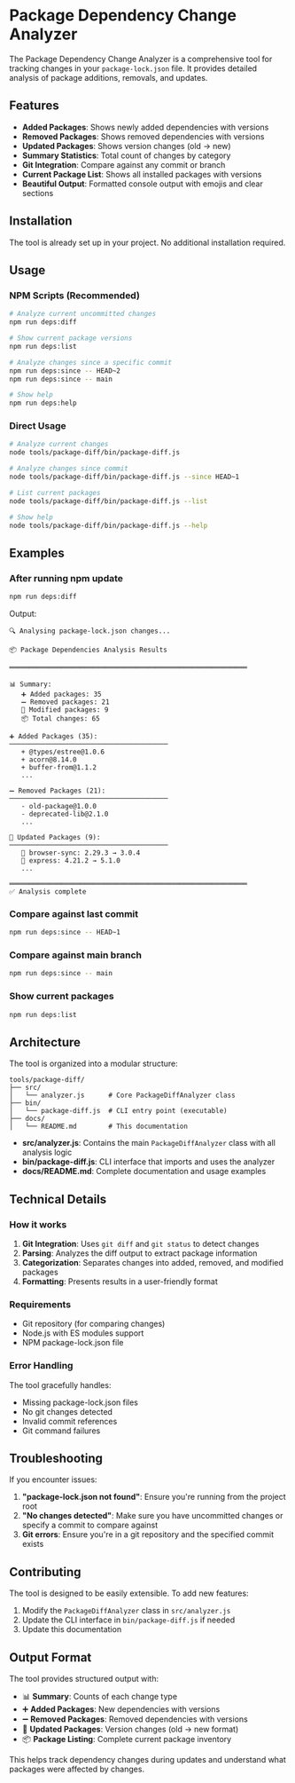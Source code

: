 # Package Dependency Change Analyzer

The Package Dependency Change Analyzer is a comprehensive tool for tracking changes in your `package-lock.json` file. It provides detailed analysis of package additions, removals, and updates.

## Features

- **Added Packages**: Shows newly added dependencies with versions
- **Removed Packages**: Shows removed dependencies with versions  
- **Updated Packages**: Shows version changes (old → new)
- **Summary Statistics**: Total count of changes by category
- **Git Integration**: Compare against any commit or branch
- **Current Package List**: Shows all installed packages with versions
- **Beautiful Output**: Formatted console output with emojis and clear sections

## Installation

The tool is already set up in your project. No additional installation required.

## Usage

### NPM Scripts (Recommended)

```bash
# Analyze current uncommitted changes
npm run deps:diff

# Show current package versions
npm run deps:list

# Analyze changes since a specific commit
npm run deps:since -- HEAD~2
npm run deps:since -- main

# Show help
npm run deps:help
```

### Direct Usage

```bash
# Analyze current changes
node tools/package-diff/bin/package-diff.js

# Analyze changes since commit
node tools/package-diff/bin/package-diff.js --since HEAD~1

# List current packages
node tools/package-diff/bin/package-diff.js --list

# Show help
node tools/package-diff/bin/package-diff.js --help
```

## Examples

### After running npm update

```bash
npm run deps:diff
```

Output:
```
🔍 Analysing package-lock.json changes...

📦 Package Dependencies Analysis Results

════════════════════════════════════════════════════════════

📊 Summary:
   ➕ Added packages: 35
   ➖ Removed packages: 21
   🔄 Modified packages: 9
   📦 Total changes: 65

➕ Added Packages (35):
────────────────────────────────────────
   + @types/estree@1.0.6
   + acorn@8.14.0
   + buffer-from@1.1.2
   ...

➖ Removed Packages (21):
────────────────────────────────────────
   - old-package@1.0.0
   - deprecated-lib@2.1.0
   ...

🔄 Updated Packages (9):
────────────────────────────────────────
   📝 browser-sync: 2.29.3 → 3.0.4
   📝 express: 4.21.2 → 5.1.0
   ...

════════════════════════════════════════════════════════════
✅ Analysis complete
```

### Compare against last commit

```bash
npm run deps:since -- HEAD~1
```

### Compare against main branch

```bash
npm run deps:since -- main
```

### Show current packages

```bash
npm run deps:list
```

## Architecture

The tool is organized into a modular structure:

```
tools/package-diff/
├── src/
│   └── analyzer.js      # Core PackageDiffAnalyzer class
├── bin/
│   └── package-diff.js  # CLI entry point (executable)
├── docs/
│   └── README.md        # This documentation
```

- **src/analyzer.js**: Contains the main `PackageDiffAnalyzer` class with all analysis logic
- **bin/package-diff.js**: CLI interface that imports and uses the analyzer
- **docs/README.md**: Complete documentation and usage examples

## Technical Details

### How it works

1. **Git Integration**: Uses `git diff` and `git status` to detect changes
2. **Parsing**: Analyzes the diff output to extract package information
3. **Categorization**: Separates changes into added, removed, and modified packages
4. **Formatting**: Presents results in a user-friendly format

### Requirements

- Git repository (for comparing changes)
- Node.js with ES modules support
- NPM package-lock.json file

### Error Handling

The tool gracefully handles:
- Missing package-lock.json files
- No git changes detected
- Invalid commit references
- Git command failures

## Troubleshooting

If you encounter issues:

1. **"package-lock.json not found"**: Ensure you're running from the project root
2. **"No changes detected"**: Make sure you have uncommitted changes or specify a commit to compare against
3. **Git errors**: Ensure you're in a git repository and the specified commit exists

## Contributing

The tool is designed to be easily extensible. To add new features:

1. Modify the `PackageDiffAnalyzer` class in `src/analyzer.js`
2. Update the CLI interface in `bin/package-diff.js` if needed
3. Update this documentation

## Output Format

The tool provides structured output with:
- 📊 **Summary**: Counts of each change type
- ➕ **Added Packages**: New dependencies with versions
- ➖ **Removed Packages**: Removed dependencies with versions  
- 🔄 **Updated Packages**: Version changes (old → new format)
- 📦 **Package Listing**: Complete current package inventory

This helps track dependency changes during updates and understand what packages were affected by changes.